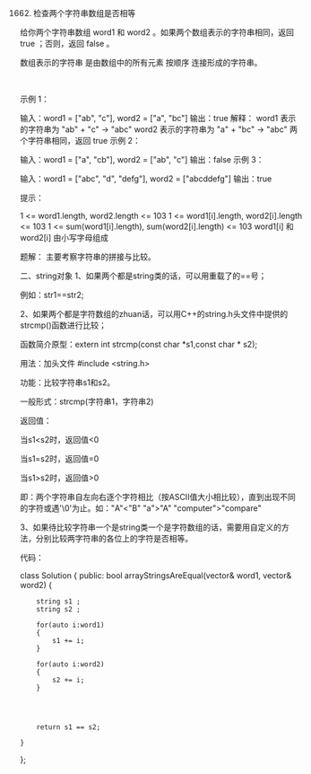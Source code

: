 1662. 检查两个字符串数组是否相等

给你两个字符串数组 word1 和 word2 。如果两个数组表示的字符串相同，返回 true ；否则，返回 false 。

数组表示的字符串 是由数组中的所有元素 按顺序 连接形成的字符串。

 

示例 1：

输入：word1 = ["ab", "c"], word2 = ["a", "bc"]
输出：true
解释：
word1 表示的字符串为 "ab" + "c" -> "abc"
word2 表示的字符串为 "a" + "bc" -> "abc"
两个字符串相同，返回 true
示例 2：

输入：word1 = ["a", "cb"], word2 = ["ab", "c"]
输出：false
示例 3：

输入：word1  = ["abc", "d", "defg"], word2 = ["abcddefg"]
输出：true
 

提示：

1 <= word1.length, word2.length <= 103
1 <= word1[i].length, word2[i].length <= 103
1 <= sum(word1[i].length), sum(word2[i].length) <= 103
word1[i] 和 word2[i] 由小写字母组成

题解：
主要考察字符串的拼接与比较。


二、string对象
1、如果两个都是string类的话，可以用重载了的==号；

例如：str1==str2;

2、如果两个都是字符数组的zhuan话，可以用C++的string.h头文件中提供的strcmp()函数进行比较；

函数简介原型：extern int strcmp(const char *s1,const char * s2);

用法：加头文件 #include <string.h>

功能：比较字符串s1和s2。

一般形式：strcmp(字符串1，字符串2)

返回值：

当s1<s2时，返回值<0

当s1=s2时，返回值=0

当s1>s2时，返回值>0

即：两个字符串自左向右逐个字符相比（按ASCII值大小相比较），直到出现不同的字符或遇'\0'为止。如："A"<"B" "a">"A" "computer">"compare"

3、如果待比较字符串一个是string类一个是字符数组的话，需要用自定义的方法，分别比较两字符串的各位上的字符是否相等。



代码：

class Solution {
public:
    bool arrayStringsAreEqual(vector<string>& word1, vector<string>& word2) {

        string s1 ;
        string s2 ;

        for(auto i:word1)
        {
            s1 += i;
        }

        for(auto i:word2)
        {
            s2 += i;
        }

       
       

        return s1 == s2;

    }
};
